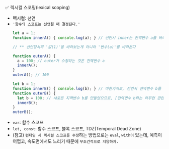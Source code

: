 ✅ 렉시컬 스코핑(lexical scoping)

* 렉시컬: 선언
* `'함수의 스코프는 선언될 때 결정된다.'`
  ```javascript
  let a = 1;
  function innerA() { console.log(a); } // 선언시 inner는 전역변수 a를 바라본다.
  
  // ** 선언당시의 '값(1)'을 바라보는게 아니라 '변수(a)'를 바라본다

  function outerA() {
    a = 100; // outer가 수정하는 것은 전역변수 a
    innerA();
  }
  outerA(); // 100

  let b = 1;
  function innerB() { console.log(b); } // 마찬가지로, 선언시 전역변수 b를 바라본다.
  function outerB() {
    let b = 100; // 새로운 지역변수 b를 만들었으므로, [전역변수 b와는 아무런 관련이 없다.]
    innerB();
  }
  outerB();
  ```
* `var`: 함수 스코프
* `let, const`: 함수 스코프, 블록 스코프, TDZ(Temporal Dead Zone)
* (참고) `런타임 시 렉시컬 스코프를 수정`하는 방법으로는 `eval`, `with이` 있는데, 예측이 어렵고, 속도면에서도 느리기 때문에 `무조건적으로 지양하자.`

